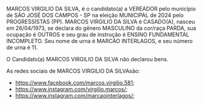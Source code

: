 MARCOS VIRGILIO DA SILVA, é o candidato(a) a VEREADOR pelo município de SÃO JOSÉ DOS CAMPOS - SP na eleição MUNICIPAL de 2024 pelo PROGRESSISTAS (PP). MARCOS VIRGILIO DA SILVA é CASADO(A), nasceu em 26/04/1973, se declara do gênero MASCULINO da cor/raça PARDA, sua ocupação é OUTROS e seu grau de instrução é ENSINO FUNDAMENTAL INCOMPLETO. Seu nome de urna é MARCÃO INTERLAGOS, e seu número de urna é 11.

O Candidato(a) MARCOS VIRGILIO DA SILVA não declarou bens.


As redes sociais de MARCOS VIRGILIO DA SILVAsão:
- https://www.facebook.com/marcos.virgilio.581;
- https://www.instagram.com/virgilio.marcos/;
- https://www.instagram.com/marcaointerlagos/;